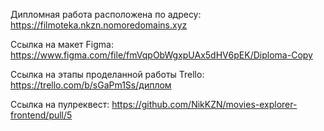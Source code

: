 Дипломная работа расположена по адресу: https://filmoteka.nkzn.nomoredomains.xyz

Ссылка на макет Figma: https://www.figma.com/file/fmVqpObWgxpUAx5dHV6pEK/Diploma-Copy

Ссылка на этапы проделанной работы Trello: https://trello.com/b/sGaPm1Ss/диплом

Ссылка на пулреквест: https://github.com/NikKZN/movies-explorer-frontend/pull/5